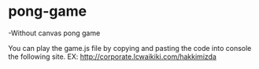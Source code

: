 # pong-game
-Without canvas pong game

You can play the game.js file by copying and pasting the code into console the following site.
EX: http://corporate.lcwaikiki.com/hakkimizda
